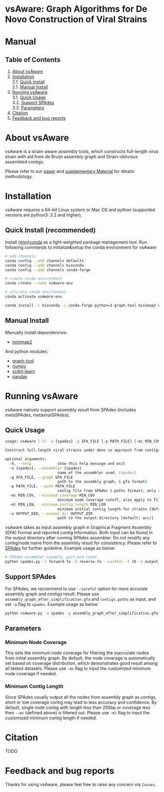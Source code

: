 # vsAware: Graph Algorithms for De Novo Construction of Viral Strains

Manual
===========

Table of Contents
-----------------

1. [About vsAware](#sec1) </br>
2. [Installation](#sec2) </br>
   2.1. [Quick Install](#sec2.1) </br>
   2.1. [Manual Install](#sec2.2) </br>
3. [Running vsAware](#sec3) </br>
   3.1. [Quick Usage](#sec3.1) </br>
   3.2. [Support SPAdes](#sec3.2) </br>
   3.3. [Parameters](#sec3.4) </br>
4. [Citation](#sec4) </br>
5. [Feedback and bug reports](#sec5)</br>

<a name="sec1"></a>
# About vsAware

vsAware is a strain-aware assembly tools, which constructs full-length virus strain with aid from de Bruijn assembly graph and Strain-oblivious assembled contigs.

Please refer to our [paper](NULL) and [supplementary Material](NULL) for details methodology.

<a name="sec2"></a>
# Installation

vsAware requires a 64-bit Linux system or Mac OS and python (supported versions are python3: 3.2 and higher), 

<a name="sec2.1"></a>
## Quick Install (**recommended**)

Install [(mini)conda](https://conda.io/miniconda.html) as a light-weighted package management tool. Run following commands to initialize&setup the conda environment for vsAware

```bash
# add channels
conda config --add channels defaults
conda config --add channels bioconda
conda config --add channels conda-forge

# create conda environment
conda create --name vsAware-env

# activate conda environment
conda activate vsAware-env

conda install -c bioconda -c conda-forge python=3 graph-tool minimap2 numpy pandas scikit-learn gfapy
```

<a name="sec2.2"></a>
## Manual Install

Manually install dependencies: 
- [minimap2](https://github.com/lh3/minimap2)  

And python modules:
- [graph-tool](https://graph-tool.skewed.de)
- [numpy](https://numpy.org)
- [scikit-learn](https://scikit-learn.org/stable/install.html)
- [pandas](https://pandas.pydata.org/docs/getting_started/install.html)

<a name="sec3"></a>
# Running vsAware

vsAware natively support assembly result from SPAdes (includes metaSPAdes, metaviralSPAdes).

<a name="sec3.1"></a>
## Quick Usage

```bash
usage: vsAware [-h] -a {spades} -g GFA_FILE [-p PATH_FILE] [-mc MIN_COV] [-ml MIN_LEN] [-r REF_FILE] [-o OUTPUT_DIR]

Construct full-length viral strains under deno vo approach from contigs and assembly graph, currently supports SPAdes

optional arguments:
  -h, --help            show this help message and exit
  -a {spades}, --assembler {spades}
                        name of the assembler used. [spades]
  -g GFA_FILE, --graph GFA_FILE
                        path to the assembly graph, (.gfa format)
  -p PATH_FILE, --path PATH_FILE
                        contig file from SPAdes (.paths format), only required for SPAdes. e.g., contigs.paths
  -mc MIN_COV, --minimum_coverage MIN_COV
                        minimum node coverage cutoff, also apply to filter the low-coverage strain [default: auto]
  -ml MIN_LEN, --minimum_contig_length MIN_LEN
                        minimum initial contig length for strains [default: 250]
  -o OUTPUT_DIR, --output_dir OUTPUT_DIR
                        path to the output directory [default: acc/]
```

vsAware takes as input assembly graph in Graphical Fragment Assembly (GFA) Format and reported contig information. Both input can be found in the output directory after running SPAdes assembler. Do not modify any contig/node name from the assembly result for consistency. Please refer to [SPAdes](https://github.com/ablab/spades) for further guideline. Example usage as below:

```bash
# SPAdes assembler example, pair-end reads
python spades.py -1 forward.fa -2 reverse.fa --careful -t 16 -o output_dir
```

<a name="sec3.2"></a>
## Support SPAdes

For SPAdes, we recommend to use `--careful` option for more accurate assembly graph and contigs result. Please use `assembly_graph_after_simplification.gfa` and `contigs.paths` as input, and set `-a` flag to `spades`. Example usage as below:

```bash
python vsAware.py -a spades -g assembly_graph_after_simplification.gfa -p contigs.paths -o output_dir
```

<a name="sec3.3"></a>
## Parameters

### Minimum Node Coverage

This sets the minimum node coverage for filtering the inaccurate nodes from initial assembly graph. By default, the node coverage is automatically set based on coverage distribution, which demonstrates good result among all tested datasets. Please use `-mc` flag to input the customized minimum node coverage if needed.

### Minimum Contig Length

Since SPAdes usually output all the nodes from assembly graph as contigs, short or low coverage contig may lead to less accuracy and confidence. By default, single node contig with length less than 250bp or coverage less then `--mc` (defined above) is filtered out. Please use `-ml` flag to input the customized minimum contig length if needed.

<a name="sec4"></a>
# Citation

TODO

<a name="sec5"></a>
# Feedback and bug reports

Thanks for using vsAware, please feel free to raise any concern via `Issues`.
